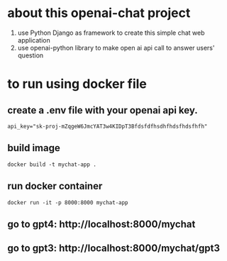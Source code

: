 # about this openai-chat project
1. use Python Django as framework to create this simple chat web application
2. use openai-python library to make open ai api call to answer users' question

# to run using docker file
## create a .env file with your openai api key.
```api_key="sk-proj-mZqgeW6JmcYAT3w4KIDpT3Bfdsfdfhsdhfhdsfhdsfhfh"```

## build image
```docker build -t mychat-app .  ```

## run docker container
```docker run -it -p 8000:8000 mychat-app```

## go to gpt4: http://localhost:8000/mychat

## go to gpt3: http://localhost:8000/mychat/gpt3
